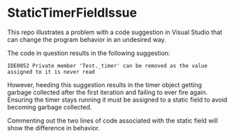 # StaticTimerFieldIssue
This repo illustrates a problem with a code suggestion in Visual Studio that can change the program behavior in an undesired way.

The code in question results in the following suggestion:

    IDE0052	Private member 'Test._timer' can be removed as the value assigned to it is never read

However, heeding this suggestion results in the timer object getting garbage collected after the first iteration and failing to ever fire again. Ensuring the timer stays running it must be assigned to a static field to avoid becoming garbage collected.

Commenting out the two lines of code associated with the static field will show the difference in behavior.

